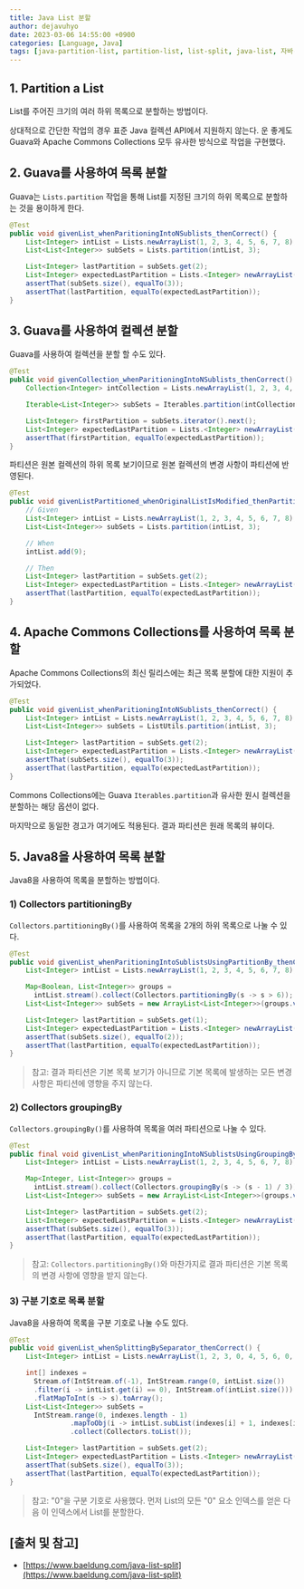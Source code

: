 ```yaml
---
title: Java List 분할
author: dejavuhyo
date: 2023-03-06 14:55:00 +0900
categories: [Language, Java]
tags: [java-partition-list, partition-list, list-split, java-list, 자바-목록-분할, 목록-분할, 리스트-분할, 자바-리스트]
---
```


## 1. Partition a List
List를 주어진 크기의 여러 하위 목록으로 분할하는 방법이다.

상대적으로 간단한 작업의 경우 표준 Java 컬렉션 API에서 지원하지 않는다. 운 좋게도 Guava와 Apache Commons Collections 모두 유사한 방식으로 작업을 구현했다.

## 2. Guava를 사용하여 목록 분할
Guava는 `Lists.partition` 작업을 통해 List를 지정된 크기의 하위 목록으로 분할하는 것을 용이하게 한다.

```java
@Test
public void givenList_whenParitioningIntoNSublists_thenCorrect() {
    List<Integer> intList = Lists.newArrayList(1, 2, 3, 4, 5, 6, 7, 8);
    List<List<Integer>> subSets = Lists.partition(intList, 3);

    List<Integer> lastPartition = subSets.get(2);
    List<Integer> expectedLastPartition = Lists.<Integer> newArrayList(7, 8);
    assertThat(subSets.size(), equalTo(3));
    assertThat(lastPartition, equalTo(expectedLastPartition));
}
```

## 3. Guava를 사용하여 컬렉션 분할
Guava를 사용하여 컬렉션을 분할 할 수도 있다.

```java
@Test
public void givenCollection_whenParitioningIntoNSublists_thenCorrect() {
    Collection<Integer> intCollection = Lists.newArrayList(1, 2, 3, 4, 5, 6, 7, 8);

    Iterable<List<Integer>> subSets = Iterables.partition(intCollection, 3);

    List<Integer> firstPartition = subSets.iterator().next();
    List<Integer> expectedLastPartition = Lists.<Integer> newArrayList(1, 2, 3);
    assertThat(firstPartition, equalTo(expectedLastPartition));
}
```

파티션은 원본 컬렉션의 하위 목록 보기이므로 원본 컬렉션의 변경 사항이 파티션에 반영된다.

```java
@Test
public void givenListPartitioned_whenOriginalListIsModified_thenPartitionsChangeAsWell() {
    // Given
    List<Integer> intList = Lists.newArrayList(1, 2, 3, 4, 5, 6, 7, 8);
    List<List<Integer>> subSets = Lists.partition(intList, 3);

    // When
    intList.add(9);

    // Then
    List<Integer> lastPartition = subSets.get(2);
    List<Integer> expectedLastPartition = Lists.<Integer> newArrayList(7, 8, 9);
    assertThat(lastPartition, equalTo(expectedLastPartition));
}
```

## 4. Apache Commons Collections를 사용하여 목록 분할
Apache Commons Collections의 최신 릴리스에는 최근 목록 분할에 대한 지원이 추가되었다.

```java
@Test
public void givenList_whenParitioningIntoNSublists_thenCorrect() {
    List<Integer> intList = Lists.newArrayList(1, 2, 3, 4, 5, 6, 7, 8);
    List<List<Integer>> subSets = ListUtils.partition(intList, 3);

    List<Integer> lastPartition = subSets.get(2);
    List<Integer> expectedLastPartition = Lists.<Integer> newArrayList(7, 8);
    assertThat(subSets.size(), equalTo(3));
    assertThat(lastPartition, equalTo(expectedLastPartition));
}
```

Commons Collections에는 Guava `Iterables.partition`과 유사한 원시 컬렉션을 분할하는 해당 옵션이 없다.

마지막으로 동일한 경고가 여기에도 적용된다. 결과 파티션은 원래 목록의 뷰이다.

## 5. Java8을 사용하여 목록 분할
Java8을 사용하여 목록을 분할하는 방법이다.

### 1) Collectors partitioningBy
`Collectors.partitioningBy()`를 사용하여 목록을 2개의 하위 목록으로 나눌 수 있다.

```java
@Test
public void givenList_whenParitioningIntoSublistsUsingPartitionBy_thenCorrect() {
    List<Integer> intList = Lists.newArrayList(1, 2, 3, 4, 5, 6, 7, 8);

    Map<Boolean, List<Integer>> groups = 
      intList.stream().collect(Collectors.partitioningBy(s -> s > 6));
    List<List<Integer>> subSets = new ArrayList<List<Integer>>(groups.values());

    List<Integer> lastPartition = subSets.get(1);
    List<Integer> expectedLastPartition = Lists.<Integer> newArrayList(7, 8);
    assertThat(subSets.size(), equalTo(2));
    assertThat(lastPartition, equalTo(expectedLastPartition));
}
```

> 참고: 결과 파티션은 기본 목록 보기가 아니므로 기본 목록에 발생하는 모든 변경 사항은 파티션에 영향을 주지 않는다.

### 2) Collectors groupingBy
`Collectors.groupingBy()`를 사용하여 목록을 여러 파티션으로 나눌 수 있다.

```java
@Test
public final void givenList_whenParitioningIntoNSublistsUsingGroupingBy_thenCorrect() {
    List<Integer> intList = Lists.newArrayList(1, 2, 3, 4, 5, 6, 7, 8);

    Map<Integer, List<Integer>> groups = 
      intList.stream().collect(Collectors.groupingBy(s -> (s - 1) / 3));
    List<List<Integer>> subSets = new ArrayList<List<Integer>>(groups.values());

    List<Integer> lastPartition = subSets.get(2);
    List<Integer> expectedLastPartition = Lists.<Integer> newArrayList(7, 8);
    assertThat(subSets.size(), equalTo(3));
    assertThat(lastPartition, equalTo(expectedLastPartition));
}
```

> 참고: `Collectors.partitioningBy()`와 마찬가지로 결과 파티션은 기본 목록의 변경 사항에 영향을 받지 않는다.

### 3) 구분 기호로 목록 분할
Java8을 사용하여 목록을 구분 기호로 나눌 수도 있다.

```java
@Test
public void givenList_whenSplittingBySeparator_thenCorrect() {
    List<Integer> intList = Lists.newArrayList(1, 2, 3, 0, 4, 5, 6, 0, 7, 8);

    int[] indexes = 
      Stream.of(IntStream.of(-1), IntStream.range(0, intList.size())
      .filter(i -> intList.get(i) == 0), IntStream.of(intList.size()))
      .flatMapToInt(s -> s).toArray();
    List<List<Integer>> subSets = 
      IntStream.range(0, indexes.length - 1)
               .mapToObj(i -> intList.subList(indexes[i] + 1, indexes[i + 1]))
               .collect(Collectors.toList());

    List<Integer> lastPartition = subSets.get(2);
    List<Integer> expectedLastPartition = Lists.<Integer> newArrayList(7, 8);
    assertThat(subSets.size(), equalTo(3));
    assertThat(lastPartition, equalTo(expectedLastPartition));
}
```

> 참고: "0"을 구분 기호로 사용했다. 먼저 List의 모든 "0" 요소 인덱스를 얻은 다음 이 인덱스에서 List를 분할한다.

## [출처 및 참고]
* [https://www.baeldung.com/java-list-split](https://www.baeldung.com/java-list-split)
